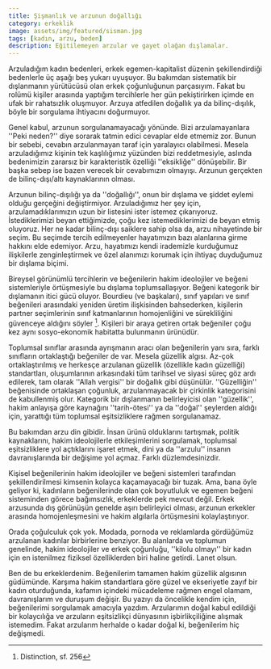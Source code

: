```yaml
---
title: Şişmanlık ve arzunun doğallığı
category: erkeklik
image: assets/img/featured/sisman.jpg
tags: [kadın, arzu, beden]
description: Eğitilemeyen arzular ve gayet olağan dışlamalar.
--- 
```

Arzuladığım kadın bedenleri, erkek egemen-kapitalist düzenin şekillendirdiği bedenlerle üç aşağı beş yukarı uyuşuyor. Bu bakımdan sistematik bir dışlanmanın yürütücüsü olan erkek çoğunluğunun parçasıyım. Fakat bu rolümü kişiler arasında yaptığım tercihlerle her gün pekiştirirken içimde en ufak bir rahatsızlık oluşmuyor. Arzuya atfedilen doğallık ya da bilinç-dışılık, böyle bir sorgulama ihtiyacını doğurmuyor. 

Genel kabul, arzunun sorgulanamayacağı yönünde. Bizi arzulamayanlara ''Peki neden?'' diye sorarak tatmin edici cevaplar elde etmemiz zor. Bunun bir sebebi, cevabın arzulanmayan taraf için yaralayıcı olabilmesi. Mesela arzuladığımız kişinin tek kaşlılığımız yüzünden bizi reddetmesiyle, aslında bedenimizin zararsız bir karakteristik özelliği ''eksikliğe'' dönüşebilir. Bir başka sebep ise bazen verecek bir cevabımızın olmayışı. Arzunun gerçekten de bilinç-dışı/altı kaynaklarının olması. 

Arzunun bilinç-dışılığı ya da ''doğallığı'', onun bir dışlama ve şiddet eylemi olduğu gerçeğini değiştirmiyor. Arzuladığımız her şey için, arzulamadıklarımızın uzun bir listesini ister istemez çıkarıyoruz. İstediklerimizi beyan ettiğimizde, çoğu kez istemediklerimizi de beyan etmiş oluyoruz. Her ne kadar bilinç-dışı saiklere sahip olsa da, arzu nihayetinde bir seçim. Bu seçimde tercih edilmeyenler hayatımızın bazı alanlarına girme hakkını elde edemiyor. Arzu, hayatımızı kendi irademizle kurduğumuz ilişkilerle zenginleştirmek ve özel alanımızı korumak için ihtiyaç duyduğumuz bir dışlama biçimi. 

Bireysel görünümlü tercihlerin ve beğenilerin hakim ideolojiler ve beğeni sistemleriyle örtüşmesiyle bu dışlama toplumsallaşıyor. Beğeni kategorik bir dışlamanın itici gücü oluyor. Bourdieu (ve başkaları), sınıf yapıları ve sınıf beğenileri arasındaki yeniden üretim ilişkisinden bahsederken, kişilerin partner seçimlerinin sınıf katmanlarının homojenliğini ve sürekliliğini güvenceye aldığını söyler [^1]. Kişileri bir araya getiren ortak beğeniler çoğu kez aynı sosyo-ekonomik habitatta bulunmanın ürünüdür. 

Toplumsal sınıflar arasında ayrışmanın aracı olan beğenilerin yanı sıra, farklı sınıfların ortaklaştığı beğeniler de var. Mesela güzellik algısı. Az-çok ortaklaştırılmış ve herkesçe arzulanan güzellik (özellikle kadın güzelliği) standartları, oluşumlarının arkasındaki tüm tarihsel ve siyasi süreç göz ardı edilerek, tam olarak ''Allah vergisi'' bir doğallık gibi düşünülür. ''Güzelliğin'' beğenisinde ortaklaşan çoğunluk, arzulanmayacak bir çirkinlik kategorisini de kabullenmiş olur. Kategorik bir dışlanmanın belirleyicisi olan ''güzellik'', hakim anlayışa göre kaynağını ''tarih-ötesi'' ya da ''doğal'' şeylerden aldığı için, yarattığı tüm toplumsal eşitsizliklere rağmen sorgulanamaz. 

Bu bakımdan arzu din gibidir. İnsan ürünü olduklarını tartışmak, politik kaynaklarını, hakim ideolojilerle etkileşimlerini sorgulamak, toplumsal eşitsizliklere yol açtıklarını işaret etmek, dini ya da ''arzulu'' insanın davranışlarında bir değişime yol açmaz. Farklı düzlemdesinizdir. 

Kişisel beğenilerinin hakim ideolojiler ve beğeni sistemleri tarafından şekillendirilmesi kimsenin kolayca kaçamayacağı bir tuzak. Ama, bana öyle geliyor ki, kadınların beğenilerinde olan çok boyutluluk ve egemen beğeni sisteminden görece bağımsızlık, erkeklerde pek mevcut değil. Erkek arzusunda dış görünüşün genelde aşırı belirleyici olması, arzunun erkekler arasında homojenleşmesini ve hakim algılarla örtüşmesini kolaylaştırıyor. 

Orada çoğulculuk çok yok. Modada, pornoda ve reklamlarda gördüğümüz arzulanan kadınlar birbirlerine benziyor. Bu alanlarda ve toplumun genelinde, hakim ideolojiler ve erkek çoğunluğu, ''kilolu olmayı'' bir kadın için en istenilmez fiziksel özelliklerden biri haline getirdi. Lanet olsun. 

Ben de bu erkeklerdenim. Beğenilerim tamamen hakim güzellik algısının güdümünde. Karşıma hakim standartlara göre güzel ve ekseriyetle zayıf bir kadın oturduğunda, kafamın içindeki mücadeleme rağmen engel olamam, davranışlarım ve duruşum değişir. Bu yazıyı da öncelikle kendim için, beğenilerimi sorgulamak amacıyla yazdım. Arzularımın doğal kabul edildiği bir kolaycılığa ve arzuların eşitsizlikçi dünyasının işbirlikçiliğine alışmak istemedim. Fakat arzularım herhalde o kadar doğal ki, beğenilerim hiç değişmedi. 



[^1]:	Distinction, sf. 256